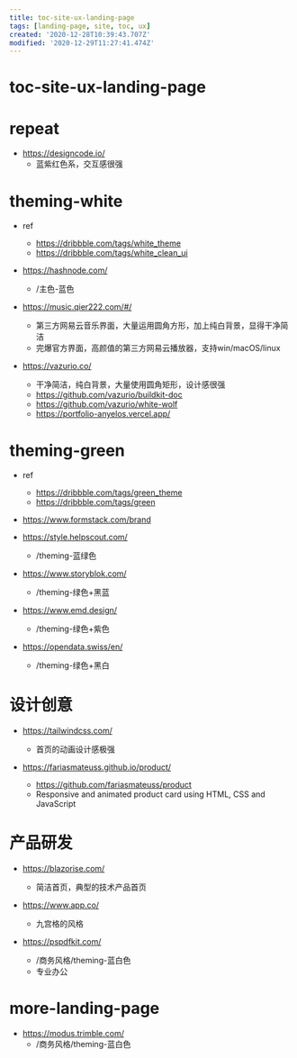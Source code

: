 ```yaml
---
title: toc-site-ux-landing-page
tags: [landing-page, site, toc, ux]
created: '2020-12-28T10:39:43.707Z'
modified: '2020-12-29T11:27:41.474Z'
---
```


# toc-site-ux-landing-page

# repeat

- https://designcode.io/
  - 蓝紫红色系，交互感很强

# theming-white

- ref
  - https://dribbble.com/tags/white_theme
  - https://dribbble.com/tags/white_clean_ui

- https://hashnode.com/
  - /主色-蓝色

- https://music.qier222.com/#/
  - 第三方网易云音乐界面，大量运用圆角方形，加上纯白背景，显得干净简洁
  - 完爆官方界面，高颜值的第三方网易云播放器，支持win/macOS/linux

- https://vazurio.co/
  - 干净简洁，纯白背景，大量使用圆角矩形，设计感很强
  - https://github.com/vazurio/buildkit-doc
  - https://github.com/vazurio/white-wolf
  - https://portfolio-anyelos.vercel.app/

# theming-green

- ref
  - https://dribbble.com/tags/green_theme
  - https://dribbble.com/tags/green

- https://www.formstack.com/brand

- https://style.helpscout.com/
  - /theming-蓝绿色
- https://www.storyblok.com/
  - /theming-绿色+黑蓝
- https://www.emd.design/
  - /theming-绿色+紫色
- https://opendata.swiss/en/
  - /theming-绿色+黑白

# 设计创意

- https://tailwindcss.com/
  - 首页的动画设计感极强

- https://fariasmateuss.github.io/product/
  - https://github.com/fariasmateuss/product
  - Responsive and animated product card using HTML, CSS and JavaScript

# 产品研发

- https://blazorise.com/
  - 简洁首页，典型的技术产品首页

- https://www.app.co/
  - 九宫格的风格

- https://pspdfkit.com/
  - /商务风格/theming-蓝白色
  - 专业办公

# more-landing-page

- https://modus.trimble.com/
  - /商务风格/theming-蓝白色
